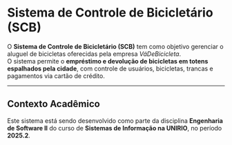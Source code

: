 # Sistema de Controle de Bicicletário (SCB)

O **Sistema de Controle de Bicicletário (SCB)** tem como objetivo gerenciar o aluguel de bicicletas oferecidas pela empresa *VáDeBicicleta*.  
O sistema permite o **empréstimo e devolução de bicicletas em totens espalhados pela cidade**, com controle de usuários, bicicletas, trancas e pagamentos via cartão de crédito.

---

## Contexto Acadêmico

Este sistema está sendo desenvolvido como parte da disciplina **Engenharia de Software II** do curso de **Sistemas de Informação na UNIRIO**, no período **2025.2**.  
